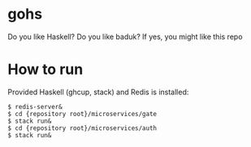 # gohs
Do you like Haskell? Do you like baduk? If yes, you might like this repo 


# How to run
Provided Haskell (ghcup, stack) and Redis is installed:

```
$ redis-server&
$ cd {repository root}/microservices/gate
$ stack run&
$ cd {repository root}/microservices/auth
$ stack run&
```


